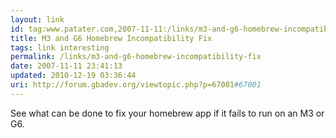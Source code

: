 ```yaml
---
layout: link
id: tag:www.patater.com,2007-11-11:/links/m3-and-g6-homebrew-incompatibility-fix
title: M3 and G6 Homebrew Incompatibility Fix
tags: link interesting
permalink: /links/m3-and-g6-homebrew-incompatibility-fix
date: 2007-11-11 23:41:13
updated: 2010-12-19 03:36:44
uri: http://forum.gbadev.org/viewtopic.php?p=67001#67001
---
```

See what can be done to fix your homebrew app if it fails to run on an M3 or
G6.
